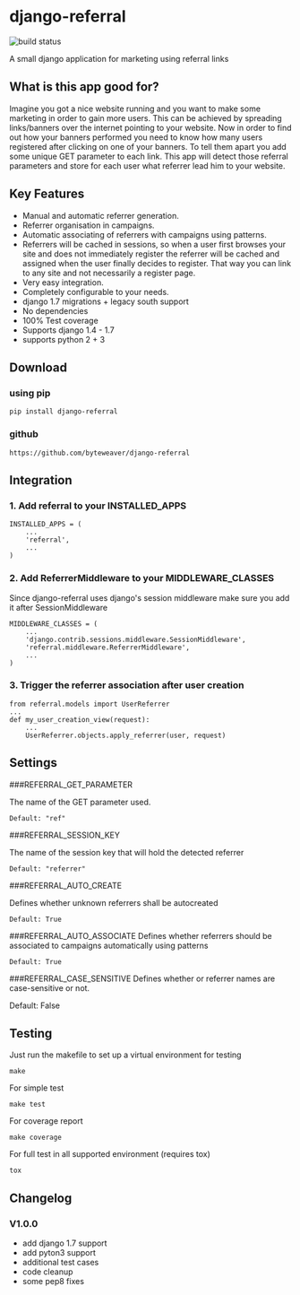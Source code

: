 # django-referral

![build status](https://travis-ci.org/byteweaver/django-referral.png)

A small django application for marketing using referral links

## What is this app good for?

Imagine you got a nice website running and you want to make some marketing in order to gain more users.
This can be achieved by spreading links/banners over the internet pointing to your website.
Now in order to find out how your banners performed you need to know how many users registered
after clicking on one of your banners. To tell them apart you add some unique GET parameter to
each link. This app will detect those referral parameters and store for each user what referrer
lead him to your website.

## Key Features

* Manual and automatic referrer generation.
* Referrer organisation in campaigns.
* Automatic associating of referrers with campaigns using patterns.
* Referrers will be cached in sessions, so when a user first browses your site and does not
  immediately register the referrer will be cached and assigned when the user finally decides
  to register. That way you can link to any site and not necessarily a register page.
* Very easy integration.
* Completely configurable to your needs.
* django 1.7 migrations + legacy south support
* No dependencies
* 100% Test coverage
* Supports django 1.4 - 1.7
* supports python 2 + 3

## Download

### using pip

	pip install django-referral
	
### github

	https://github.com/byteweaver/django-referral
	
## Integration

### 1. Add referral to your INSTALLED_APPS

	INSTALLED_APPS = (
		...
		'referral',
		...
	)

### 2. Add ReferrerMiddleware to your MIDDLEWARE_CLASSES

Since django-referral uses django's session middleware make sure you add it after SessionMiddleware

	MIDDLEWARE_CLASSES = (
		...
		'django.contrib.sessions.middleware.SessionMiddleware',
		'referral.middleware.ReferrerMiddleware',
		...
	)

### 3. Trigger the referrer association after user creation

	from referral.models import UserReferrer
	...
	def my_user_creation_view(request):
		...
		UserReferrer.objects.apply_referrer(user, request)

## Settings

###REFERRAL_GET_PARAMETER

The name of the GET parameter used.

	Default: "ref"

###REFERRAL_SESSION_KEY

The name of the session key that will hold the detected referrer

	Default: "referrer"

###REFERRAL_AUTO_CREATE

Defines whether unknown referrers shall be autocreated

	Default: True

###REFERRAL_AUTO_ASSOCIATE
Defines whether referrers should be associated to campaigns automatically using patterns

	Default: True

###REFERRAL_CASE_SENSITIVE
Defines whether or referrer names are case-sensitive or not.

  Default: False

## Testing

Just run the makefile to set up a virtual environment for testing

	make

For simple test

	make test

For coverage report

	make coverage

For full test in all supported environment (requires tox)

	tox

## Changelog
### V1.0.0
* add django 1.7 support
* add pyton3 support
* additional test cases
* code cleanup
* some pep8 fixes
